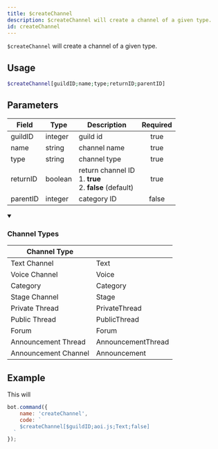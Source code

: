 ```yaml
---
title: $createChannel
description: $createChannel will create a channel of a given type.
id: createChannel
---
```


`$createChannel` will create a channel of a given type.

## Usage

```php
$createChannel[guildID;name;type;returnID;parentID]
```

## Parameters

| Field    | Type    | Description                                                        | Required |
|----------|---------|--------------------------------------------------------------------|:--------:|
| guildID  | integer | guild id                                                           |   true   |
| name     | string  | channel name                                                       |   true   |
| type     | string  | channel type                                                       |   true   |
| returnID | boolean | return channel ID <br /> 1. **true** <br /> 2. **false** (default) |   true   |
| parentID | integer | category ID                                                        |  false   |

<details open>
  <summary><h3> Channel Types </h3></summary>

| Channel Type         |                    |
|----------------------|--------------------|
| Text Channel         | Text               |
| Voice Channel        | Voice              |
| Category             | Category           |
| Stage Channel        | Stage              |
| Private Thread       | PrivateThread      |
| Public Thread        | PublicThread       |
| Forum                | Forum              |
| Announcement Thread  | AnnouncementThread |
| Announcement Channel | Announcement       |

</details>

## Example

This will

```javascript
bot.command({
    name: 'createChannel',
    code: `
    $createChannel[$guildID;aoi.js;Text;false]
  `
});
```